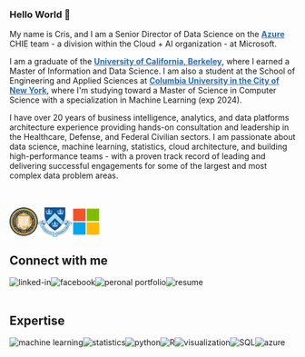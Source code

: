 <!--
**cbenge509/cbenge509** is a ✨ _special_ ✨ repository because its `README.md` (this file) appears on your GitHub profile.

Here are some ideas to get you started:

- 🔭 I’m currently working on ...
- 🌱 I’m currently learning ...
- 👯 I’m looking to collaborate on ...
- 🤔 I’m looking for help with ...
- 💬 Ask me about ...
- 📫 How to reach me: ...
- 😄 Pronouns: ...
- ⚡ Fun fact: ...
-->

### Hello World 👋
<p>My name is Cris, and I am a Senior Director of Data Science on the <a href="https://azure.microsoft.com/" target="_blank" style="color: #2C6BAC; font-weight: bold">Azure</a> CHIE team - a division within the Cloud + AI organization - at Microsoft.</p>

<p>I am a graduate of the <a href="https://datascience.berkeley.edu/" target="_blank" style="color: #2C6BAC; font-weight: bold">University of California, Berkeley</a>, where I earned a Master of Information and Data Science. I am also a student at the School of Engineering and Applied Sciences at <a href="https://www.engineering.columbia.edu/departments/computer-science" target="_blank" style="color: #2C6BAC; font-weight: bold">Columbia University in the City of New York</a>, where I'm studying toward a Master of Science in Computer Science with a specialization in Machine Learning (exp 2024).</p>

<p>I have over 20 years of business intelligence, analytics, and data platforms architecture experience providing hands-on consultation and leadership in the Healthcare, Defense, and Federal Civilian sectors. I am passionate about data science, machine learning, statistics, cloud architecture, and building high-performance teams - with a proven track record of leading and delivering successful engagements for some of the largest and most complex data problem areas.</p>

<br><br>
<img align="left" alt="University of California, Berkeley" src="ucb.png" width=50 /><img align="left" alt="Columbia University" src="cu.png" width=60/><img align="left" alt="Microsoft" src="msftlogo.png" width=50/>
<br><br><br>

## Connect with me
[<img align="left" alt="linked-in" src="https://img.shields.io/badge/linkedin-%230077B5.svg?&style=for-the-badge&logo=linkedin&logoColor=white" />](https://www.linkedin.com/in/crisbenge/)
[<img align="left" alt="facebook" src="https://img.shields.io/badge/facebook-%231877F2.svg?&style=for-the-badge&logo=facebook&logoColor=white" />](https://www.facebook.com/cris.benge)
[<img align="left" alt="peronal portfolio" src="https://img.shields.io/badge/portfolio-%23ED7D31.svg?&style=for-the-badge&logo=portfolio&logoColor=white" />](https://cbenge509.github.io/)
[<img align="left" alt="resume" src="https://img.shields.io/badge/resume-%233B2E58.svg?&style=for-the-badge&logo=resume&logoColor=white" />](https://cbenge509.github.io/assets/pdf/Cristopher%20Benge%20CV%20Public%20(2022).pdf)
<br>
<br>
## Expertise

<img align="left" alt="machine learning" src="https://img.shields.io/badge/machine%20learning%20-%2320232a.svg?&style=for-the-badge&logo=machine-learning&logoColor=%2361DAFB" />
<img align="left" alt="statistics" src="https://img.shields.io/badge/statistics%20-%2343853D.svg?&style=for-the-badge&logo=statistics&logoColor=white" />
<img align="left" alt="python" src="https://img.shields.io/badge/python-%23232F3E?logo=python&logoColor=white&style=for-the-badge" />
<img align="left" alt="R" src="https://img.shields.io/badge/R-%23316192.svg?&style=for-the-badge&logo=R&logoColor=white" />
<img align="left" alt="visualization" src="https://img.shields.io/badge/visualization-3DDC84?logo=visualization&logoColor=white&style=for-the-badge" />
<img align="left" alt="SQL" src="https://img.shields.io/badge/SQL%20-%238661C5.svg?&style=for-the-badge&logo=SQL&logoColor=white" />
<img align="left" alt="azure" src="https://img.shields.io/badge/azure%20-%230078D4.svg?&style=for-the-badge&logo=azure&logoColor=white" />
<br>
<br>
